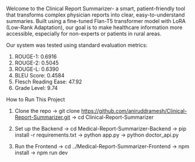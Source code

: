 Welcome to the Clinical Report Summarizer- a smart, patient-friendly tool that transforms complex physician reports into clear, easy-to-understand summaries. Built using a fine-tuned Flan-T5 transformer model with LoRA (Low-Rank Adaptation), our goal is to make healthcare information more accessible, especially for non-experts or patients in rural areas.

Our system was tested using standard evaluation metrics:
1. ROUGE-1: 0.6916
2. ROUGE-2: 0.5045
3. ROUGE-L: 0.6390
4. BLEU Score: 0.4584
5. Flesch Reading Ease: 47.92
6. Grade Level: 9.74

How to Run This Project 

1. Clone the repo ->
git clone https://github.com/aniruddramesh/Clinical-Report-Summarizer.git ->
cd Clinical-Report-Summarizer

3. Set up the Backend ->
cd Medical-Report-Summarizer-Backend ->
pip install -r requirements.txt ->
python app.py ->
python doctor_api.py

5. Run the Frontend ->
cd ../Medical-Report-Summarizer-Frontend ->
npm install ->
npm run dev 
